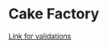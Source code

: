 # Cake Factory

[Link for validations](https://users.metropolia.fi/~mirohi/WebOhjelmointi/cakefactory/validation/Validations.html)
